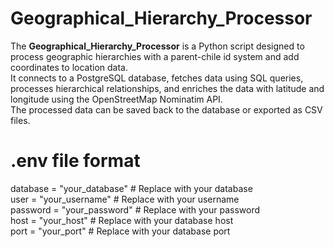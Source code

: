 # Geographical_Hierarchy_Processor
The **Geographical_Hierarchy_Processor** is a Python script designed to process geographic hierarchies with a parent-chile id system and add coordinates to location data.<br>
It connects to a PostgreSQL database, fetches data using SQL queries, processes hierarchical relationships, and enriches the data with latitude and longitude using the OpenStreetMap Nominatim API.<br>
The processed data can be saved back to the database or exported as CSV files.

# .env file format
  database = "your_database"  # Replace with your database<br>
  user = "your_username"  # Replace with your username<br>
  password = "your_password"  # Replace with your password<br>
  host = "your_host"  # Replace with your database host<br>
  port = "your_port"  # Replace with your database port<br>
